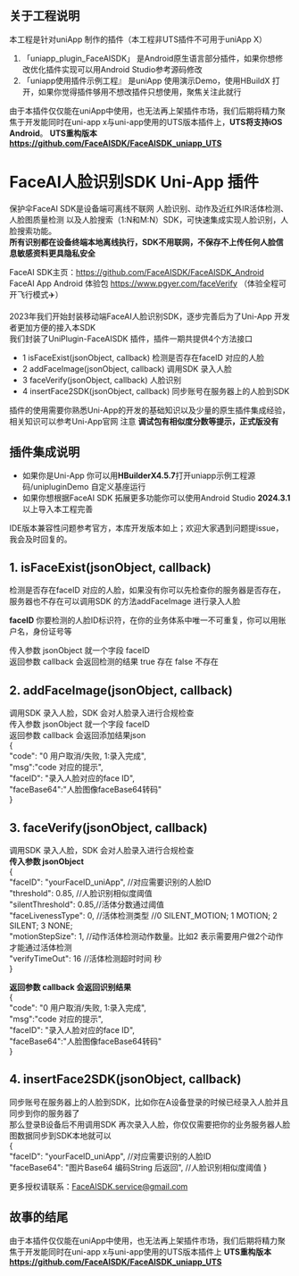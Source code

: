 ## 关于工程说明
  本工程是针对uniApp 制作的插件（本工程非UTS插件不可用于uniApp X）

  1. 「uniapp_plugin_FaceAISDK」 是Android原生语言部分插件，如果你想修改优化插件实现可以用Android Studio参考源码修改
  2. 「uniapp使用插件示例工程』 是uniApp 使用演示Demo，使用HBuildX 打开，如果你觉得插件够用不想改插件只想使用，聚焦关注此就行


  由于本插件仅仅能在uniApp中使用，也无法再上架插件市场，我们后期将精力聚焦于开发能同时在uni-app x与uni-app使用的UTS版本插件上，**UTS将支持iOS Android**。
  **UTS重构版本 https://github.com/FaceAISDK/FaceAISDK_uniapp_UTS**

   
# FaceAI人脸识别SDK Uni-App 插件

保护伞FaceAI SDK是设备端可离线不联网 人脸识别、动作及近红外IR活体检测、人脸图质量检测
以及人脸搜索（1:N和M:N）SDK，可快速集成实现人脸识别，人脸搜索功能。  
**所有识别都在设备终端本地离线执行，SDK不用联网，不保存不上传任何人脸信息敏感资料更具隐私安全**  

FaceAI SDK主页：https://github.com/FaceAISDK/FaceAISDK_Android   
FaceAI App Android 体验包 https://www.pgyer.com/faceVerify （体验全程可开飞行模式✈️）  
 
2023年我们开始封装移动端FaceAI人脸识别SDK，逐步完善后为了Uni-App 开发者更加方便的接入本SDK  
我们封装了UniPlugin-FaceAISDK 插件，插件一期共提供4个方法接口
  - 1  isFaceExist(jsonObject, callback) 检测是否存在faceID 对应的人脸
  - 2  addFaceImage(jsonObject, callback) 调用SDK 录入人脸
  - 3  faceVerify(jsonObject, callback) 人脸识别
  - 4  insertFace2SDK(jsonObject, callback) 同步账号在服务器上的人脸到SDK

插件的使用需要你熟悉Uni-App的开发的基础知识以及少量的原生插件集成经验，相关知识可以参考Uni-App官网
注意 **调试包有相似度分数等提示，正式版没有**

## 插件集成说明
- 如果你是Uni-App 你可以用**HBuilderX4.5.7**打开uniapp示例工程源码/unipluginDemo 自定义基座运行
- 如果你想根据FaceAI SDK 拓展更多功能你可以使用Android Studio **2024.3.1**以上导入本工程完善

IDE版本兼容性问题参考官方，本库开发版本如上；欢迎大家遇到问题提issue，我会及时回复的。
 
## 1. isFaceExist(jsonObject, callback)
检测是否存在faceID 对应的人脸，如果没有你可以先检查你的服务器是否存在，服务器也不存在可以调用SDK
的方法addFaceImage 进行录入人脸

**faceID** 你要检测的人脸ID标识符，在你的业务体系中唯一不可重复，你可以用账户名，身份证号等  

传入参数 jsonObject 就一个字段 faceID  
返回参数 callback 会返回检测的结果 true 存在 false 不存在  

## 2. addFaceImage(jsonObject, callback)
调用SDK 录入人脸，SDK 会对人脸录入进行合规检查  
传入参数 jsonObject 就一个字段 faceID  
返回参数 callback 会返回添加结果json  
{  
    "code": "0 用户取消/失败,  1:录入完成",  
    "msg":"code 对应的提示",  
    "faceID": "录入人脸对应的face ID",  
    "faceBase64":"人脸图像faceBase64转码"  
}  


## 3. faceVerify(jsonObject, callback)
调用SDK 录入人脸，SDK 会对人脸录入进行合规检查  
**传入参数 jsonObject**  
{  
   "faceID": "yourFaceID_uniApp", //对应需要识别的人脸ID  
   "threshold": 0.85, //人脸识别相似度阈值  
   "silentThreshold": 0.85,//活体分数通过阈值  
   "faceLivenessType": 0, //活体检测类型 //0 SILENT_MOTION; 1 MOTION; 2 SILENT; 3 NONE;  
   "motionStepSize": 1, //动作活体检测动作数量。比如2 表示需要用户做2个动作才能通过活体检测  
   "verifyTimeOut": 16 //活体检测超时时间 秒  
}  


**返回参数 callback 会返回识别结果**   
{  
   "code": "0 用户取消/失败,  1:录入完成",  
   "msg":"code 对应的提示",  
   "faceID": "录入人脸对应的face ID",  
   "faceBase64":"人脸图像faceBase64转码"  
}  


## 4. insertFace2SDK(jsonObject, callback) 
同步账号在服务器上的人脸到SDK，比如你在A设备登录的时候已经录入人脸并且同步到你的服务器了    
那么登录B设备后不用调用SDK 再次录入人脸，你仅仅需要把你的业务服务器人脸图数据同步到SDK本地就可以  
{  
 "faceID": "yourFaceID_uniApp", //对应需要识别的人脸ID  
 "faceBase64": "图片Base64 编码String 后返回", //人脸识别相似度阈值
}

更多授权请联系：FaceAISDK.service@gmail.com



## 故事的结尾

由于本插件仅仅能在uniApp中使用，也无法再上架插件市场，我们后期将精力聚焦于开发能同时在uni-app x与uni-app使用的UTS版本插件上
**UTS重构版本 https://github.com/FaceAISDK/FaceAISDK_uniapp_UTS**
